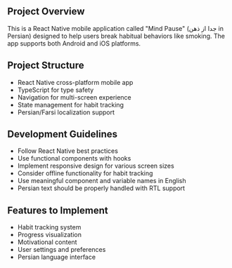 <!-- React Native Mind Pause App - جدا از ذهن -->

## Project Overview
This is a React Native mobile application called "Mind Pause" (جدا از ذهن in Persian) designed to help users break habitual behaviors like smoking. The app supports both Android and iOS platforms.

## Project Structure
- React Native cross-platform mobile app
- TypeScript for type safety
- Navigation for multi-screen experience
- State management for habit tracking
- Persian/Farsi localization support

## Development Guidelines
- Follow React Native best practices
- Use functional components with hooks
- Implement responsive design for various screen sizes
- Consider offline functionality for habit tracking
- Use meaningful component and variable names in English
- Persian text should be properly handled with RTL support

## Features to Implement
- Habit tracking system
- Progress visualization
- Motivational content
- User settings and preferences
- Persian language interface